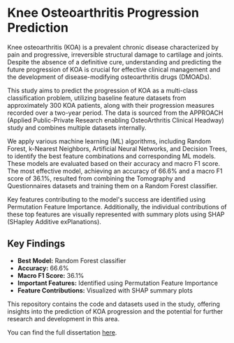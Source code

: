 # Knee Osteoarthritis Progression Prediction

Knee osteoarthritis (KOA) is a prevalent chronic disease characterized by pain and progressive, irreversible structural damage to cartilage and joints. Despite the absence of a definitive cure, understanding and predicting the future progression of KOA is crucial for effective clinical management and the development of disease-modifying osteoarthritis drugs (DMOADs). 

This study aims to predict the progression of KOA as a multi-class classification problem, utilizing baseline feature datasets from approximately 300 KOA patients, along with their progression measures recorded over a two-year period. The data is sourced from the APPROACH (Applied Public-Private Research enabling OsteoArthritis Clinical Headway) study and combines multiple datasets internally.

We apply various machine learning (ML) algorithms, including Random Forest, k-Nearest Neighbors, Artificial Neural Networks, and Decision Trees, to identify the best feature combinations and corresponding ML models. These models are evaluated based on their accuracy and macro F1 score. The most effective model, achieving an accuracy of 66.6% and a macro F1 score of 36.1%, resulted from combining the Tomography and Questionnaires datasets and training them on a Random Forest classifier.

Key features contributing to the model's success are identified using Permutation Feature Importance. Additionally, the individual contributions of these top features are visually represented with summary plots using SHAP (SHapley Additive exPlanations).

## Key Findings
- **Best Model:** Random Forest classifier
- **Accuracy:** 66.6%
- **Macro F1 Score:** 36.1%
- **Important Features:** Identified using Permutation Feature Importance
- **Feature Contributions:** Visualized with SHAP summary plots

This repository contains the code and datasets used in the study, offering insights into the prediction of KOA progression and the potential for further research and development in this area.

You can find the full dissertation [here](https://github.com/somaksanyal97/dissertationProject_Newcastle/blob/main/Dissertation%20Final.pdf).
